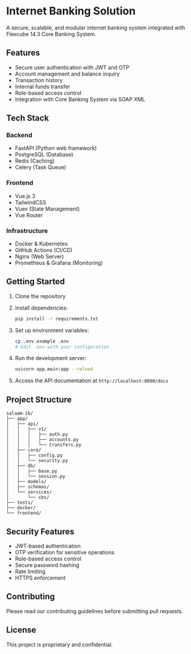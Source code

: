 # Internet Banking Solution

A secure, scalable, and modular internet banking system integrated with Flexcube 14.3 Core Banking System.

## Features

- Secure user authentication with JWT and OTP
- Account management and balance inquiry
- Transaction history
- Internal funds transfer
- Role-based access control
- Integration with Core Banking System via SOAP XML

## Tech Stack

### Backend
- FastAPI (Python web framework)
- PostgreSQL (Database)
- Redis (Caching)
- Celery (Task Queue)

### Frontend
- Vue.js 3
- TailwindCSS
- Vuex (State Management)
- Vue Router

### Infrastructure
- Docker & Kubernetes
- GitHub Actions (CI/CD)
- Nginx (Web Server)
- Prometheus & Grafana (Monitoring)

## Getting Started

1. Clone the repository
2. Install dependencies:
   ```bash
   pip install -r requirements.txt
   ```

3. Set up environment variables:
   ```bash
   cp .env.example .env
   # Edit .env with your configuration
   ```

4. Run the development server:
   ```bash
   uvicorn app.main:app --reload
   ```

5. Access the API documentation at `http://localhost:8000/docs`

## Project Structure

```
salaam-ib/
├── app/
│   ├── api/
│   │   ├── v1/
│   │   │   ├── auth.py
│   │   │   ├── accounts.py
│   │   │   └── transfers.py
│   ├── core/
│   │   ├── config.py
│   │   └── security.py
│   ├── db/
│   │   ├── base.py
│   │   └── session.py
│   ├── models/
│   ├── schemas/
│   └── services/
│       └── cbs/
├── tests/
├── docker/
└── frontend/
```

## Security Features

- JWT-based authentication
- OTP verification for sensitive operations
- Role-based access control
- Secure password hashing
- Rate limiting
- HTTPS enforcement

## Contributing

Please read our contributing guidelines before submitting pull requests.

## License

This project is proprietary and confidential. 
